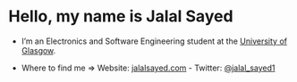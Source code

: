 # Hello, my name is Jalal Sayed

- I’m an Electronics and Software Engineering student at the [University of Glasgow](https://www.gla.ac.uk/undergraduate/degrees/electronicsoftwareengineering/).
<!-- - 🖥  I’m currently learning about **hardware** (VHDL and OrCAD), **software** (Java), **networking** and **OSes**. -->
- Where to find me => Website: [jalalsayed.com](https://jalalsayed.com) - Twitter: [@jalal_sayed1](https://twitter.com/jalal_sayed1) 


<!-- - - Instagram: [@jalalsayed1](https://www.instagram.com/jalalsayed1/) -->

<!-- <img src="https://github-readme-stats.vercel.app/api?username=JalalSayed1&&show_icons=true&title_color=ffffff&icon_color=bb2acf&text_color=daf7dc&bg_color=151515"> -->
